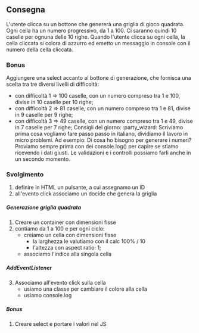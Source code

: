 ## Consegna
L'utente clicca su un bottone che genererà una griglia di gioco quadrata.
Ogni cella ha un numero progressivo, da 1 a 100.
Ci saranno quindi 10 caselle per ognuna delle 10 righe.
Quando l'utente clicca su ogni cella, la cella cliccata si colora di azzurro ed emetto un messaggio in console con il numero della cella cliccata.

### Bonus
Aggiungere una select accanto al bottone di generazione, che fornisca una scelta tra tre diversi livelli di difficoltà:
- con difficoltà 1 => 100 caselle, con un numero compreso tra 1 e 100, divise in 10 caselle per 10 righe;
- con difficoltà 2 => 81 caselle, con un numero compreso tra 1 e 81, divise in 9 caselle per 9 righe;
- con difficoltà 3 => 49 caselle, con un numero compreso tra 1 e 49, divise in 7 caselle per 7 righe;
Consigli del giorno:  :party_wizard:
Scriviamo prima cosa vogliamo fare passo passo in italiano, dividiamo il lavoro in micro problemi.
Ad esempio:
Di cosa ho bisogno per generare i numeri?
Proviamo sempre prima con dei console.log() per capire se stiamo ricevendo i dati giusti.
Le validazioni e i controlli possiamo farli anche in un secondo momento.


### Svolgimento

1. definire in HTML un pulsante, a cui assegnamo un ID
2. all'evento click associamo un docide che genera la griglia

##### Generazione griglia quadrata
1. Creare un container con dimensioni fisse 
2. contiamo da 1 a 100 e per ogni ciclo:
    - creiamo un cella con dimensioni fisse
        - la larghezza le valutiamo con il calc 100% / 10
        - l'altezza con aspect ratio: 1; 
    - associamo l'indice alla singola cella
##### AddEventListener
3. Associamo all'evento click sulla cella 
    - usiamo una classe per cambiare il colore alla cella
    - usiamo console.log

##### Bonus
1. Creare select e portare i valori nel JS
